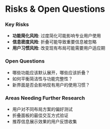 # Risks & Open Questions

### Key Risks
- **功能简化风险**: 过度简化可能影响专业用户使用
- **信息密度风险**: 折叠可能导致重要信息被忽略
- **用户习惯风险**: 改变现有布局可能需要用户适应期

### Open Questions
- 哪些功能应该默认展开，哪些应该折叠？
- 如何平衡简洁性与功能完整性？
- 新界面是否会影响现有用户的使用习惯？

### Areas Needing Further Research
- 用户对不同布局方案的偏好测试
- 折叠面板的最佳交互方式验证
- 推荐信息展示效果的用户反馈收集
